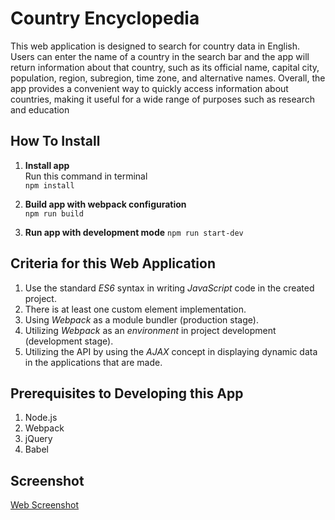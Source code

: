 # Country Encyclopedia

This web application is designed to search for country data in English. Users can enter the name of a country in the search bar and the app will return information about that country, such as its official name, capital city, population, region, subregion, time zone, and alternative names. Overall, the app provides a convenient way to quickly access information about countries, making it useful for a wide range of purposes such as research and education

## How To Install

 1. **Install app**  
    Run this command in terminal  
    `npm install`

 2. **Build app with webpack configuration**  
    `npm run build`

 3. **Run app with development mode**
     `npm run start-dev`

## Criteria for this Web Application

1. Use the standard _ES6_ syntax in writing _JavaScript_ code in the created project.
2. There is at least one custom element implementation.
3. Using _Webpack_ as a module bundler (production stage).
4. Utilizing _Webpack_ as an _environment_ in project development (development stage).
5. Utilizing the API by using the _AJAX_ concept in displaying dynamic data in the applications that are made.

## Prerequisites to Developing this App

1. Node.js
2. Webpack
3. jQuery
4. Babel

## Screenshot

[Web Screenshot](https://github.com/alfikiafan/Country-Encyclopedia/blob/master/img/app_screenshot.png)

